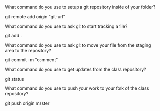 What command do you use to setup a git repository inside of your folder?

git remote add origin "git-url"

What command do you use to ask git to start tracking a file?

git add .

What command do you use to ask git to move your file from the staging area to the repository?

git commit -m "comment"

What command do you use to get updates from the class repository?

git status

What command do you use to push your work to your fork of the class repository?

git push origin master